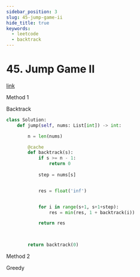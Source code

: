 ```yaml
---
sidebar_position: 3
slug: 45-jump-game-ii
hide_title: true
keywords:
  - leetcode
  - backtrack
---
```


# 45. Jump Game II

[link](https://leetcode.com/problems/jump-game-ii/description/)

Method 1

Backtrack

```python
class Solution:
    def jump(self, nums: List[int]) -> int:

        n = len(nums)

        @cache
        def backtrack(s):
            if s >= n - 1:
                return 0
            
            step = nums[s]


            res = float('inf')


            for i in range(s+1, s+1+step):
                res = min(res, 1 + backtrack(i))

            return res

        

        return backtrack(0)
```

Method 2

Greedy
